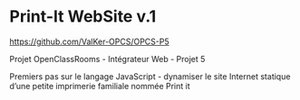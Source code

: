 # Print-It WebSite v.1
https://github.com/ValKer-OPCS/OPCS-P5

Projet OpenClassRooms - Intégrateur Web - Projet 5

Premiers pas sur le langage JavaScript - dynamiser le site Internet statique d’une petite imprimerie familiale nommée Print it

